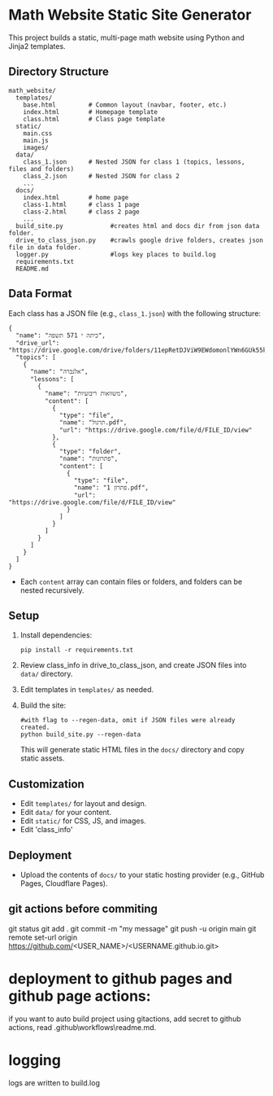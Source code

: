 # Math Website Static Site Generator

This project builds a static, multi-page math website using Python and Jinja2 templates.

## Directory Structure

```
math_website/
  templates/
    base.html         # Common layout (navbar, footer, etc.)
    index.html        # Homepage template
    class.html        # Class page template
  static/
    main.css
    main.js
    images/
  data/
    class_1.json      # Nested JSON for class 1 (topics, lessons, files and folders)
    class_2.json      # Nested JSON for class 2
    ...
  docs/
    index.html        # home page
    class-1.html      # class 1 page
    class-2.html      # class 2 page
    ...
  build_site.py             #creates html and docs dir from json data folder.
  drive_to_class_json.py    #crawls google drive folders, creates json file in data folder.
  logger.py                 #logs key places to build.log
  requirements.txt
  README.md
```

## Data Format

Each class has a JSON file (e.g., `class_1.json`) with the following structure:

```
{
  "name": "כיתה י 571 תשפה",
  "drive_url": "https://drive.google.com/drive/folders/11epRetDJViW9EWdomonlYWn6GUk55kC4",
  "topics": [
    {
      "name": "אלגברה",
      "lessons": [
        {
          "name": "משוואות ריבועיות",
          "content": [
            {
              "type": "file",
              "name": "תרגול.pdf",
              "url": "https://drive.google.com/file/d/FILE_ID/view"
            },
            {
              "type": "folder",
              "name": "פתרונות",
              "content": [
                {
                  "type": "file",
                  "name": "פתרון 1.pdf",
                  "url": "https://drive.google.com/file/d/FILE_ID/view"
                }
              ]
            }
          ]
        }
      ]
    }
  ]
}
```

- Each `content` array can contain files or folders, and folders can be nested recursively.

## Setup

1. Install dependencies:
   ```
   pip install -r requirements.txt
   ```

2. Review class_info in drive_to_class_json, and create JSON files into `data/` directory.

3. Edit templates in `templates/` as needed.

4. Build the site:
   ```
   #with flag to --regen-data, omit if JSON files were already created.
   python build_site.py --regen-data
   ```
   This will generate static HTML files in the `docs/` directory and copy static assets.

## Customization
- Edit `templates/` for layout and design.
- Edit `data/` for your content.
- Edit `static/` for CSS, JS, and images.
- Edit 'class_info'

## Deployment
- Upload the contents of `docs/` to your static hosting provider (e.g., GitHub Pages, Cloudflare Pages). 

## git actions before commiting
git status
git add .
git commit -m "my message"
git push -u origin main
git remote set-url origin https://github.com/<USER_NAME>/<USERNAME.github.io.git>

# deployment to github pages and github page actions:
if you want to auto build project using gitactions, add secret to github actions, read .github\workflows\readme.md.

# logging
logs are written to build.log